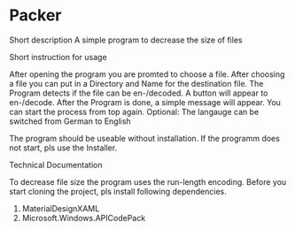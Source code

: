# Packer
Short description
A simple program to decrease the size of files

Short instruction for usage

After opening the program you are promted to choose a file.
After choosing a file you can put in a Directory and Name for the destination file.
The Program detects if the file can be en-/decoded. A button will appear to en-/decode.
After the Program is done, a simple message will appear. You can start the process from top again.
Optional: The langauge can be switched from German to English

The program should be useable without installation. If the programm does not start, pls use the Installer.


Technical Documentation

To decrease file size the program uses the run-length encoding.
Before you start cloning the project, pls install following dependencies.
1.	MaterialDesignXAML 
2.	Microsoft.Windows.APICodePack 
